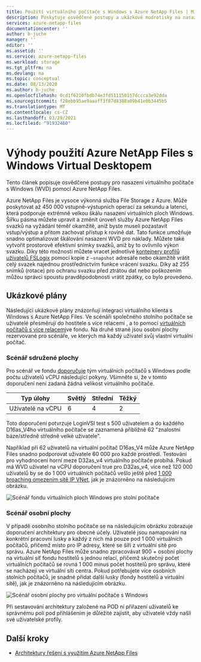 ```yaml
---
title: Použití virtuálního počítače s Windows s Azure NetApp Files | Microsoft Docs
description: Poskytuje osvědčené postupy a ukázkové modrotisky na nasazení Windows Virtual desktopu pomocí Azure NetApp Files.
services: azure-netapp-files
documentationcenter: ''
author: b-juche
manager: ''
editor: ''
ms.assetid: ''
ms.service: azure-netapp-files
ms.workload: storage
ms.tgt_pltfrm: na
ms.devlang: na
ms.topic: conceptual
ms.date: 08/13/2020
ms.author: b-juche
ms.openlocfilehash: 0cd1f6210fbdb74e3fd511150157dccca3e92dda
ms.sourcegitcommit: f28ebb95ae9aaaff3f87d8388a09b41e0b3445b5
ms.translationtype: MT
ms.contentlocale: cs-CZ
ms.lasthandoff: 03/29/2021
ms.locfileid: "91932460"
---
```

# <a name="benefits-of-using-azure-netapp-files-with-windows-virtual-desktop"></a>Výhody použití Azure NetApp Files s Windows Virtual Desktopem 

Tento článek popisuje osvědčené postupy pro nasazení virtuálního počítače s Windows (WVD) pomocí Azure NetApp Files.

Azure NetApp Files je vysoce výkonná služba File Storage z Azure. Může poskytovat až 450 000 vstupně-výstupních operací za sekundu a latenci, která podporuje extrémně velkou škálu nasazení virtuálních ploch Windows. Šířku pásma můžete upravit a změnit úroveň služby Azure NetApp Files svazků na vyžádání téměř okamžitě, aniž byste museli pozastavit vstup/výstup a přitom zachovat přístup k rovině dat. Tato funkce umožňuje snadno optimalizovat škálování nasazení WVD pro náklady. Můžete také vytvořit prostorově efektivní snímky svazků, aniž by to ovlivnilo výkon svazku. Díky této možnosti můžete vracet jednotlivé [kontejnery profilů uživatelů FSLogix](../virtual-desktop/store-fslogix-profile.md) pomocí kopie z `~snapshot` adresáře nebo okamžitě vrátit celý svazek najednou prostřednictvím funkce vrácení svazku.  Díky až 255 snímků (rotace) pro ochranu svazku před ztrátou dat nebo poškozením můžou správci spoustu pravděpodobnosti vrátit zpátky, co bylo provedeno.

## <a name="sample-blueprints"></a>Ukázkové plány

Následující ukázkové plány znázorňují integraci virtuálního klienta s Windows s Azure NetApp Files. Ve scénáři společného stolního počítače se uživatelé přesměrují do hostitele s více relacemi [](../virtual-desktop/host-pool-load-balancing.md#breadth-first-load-balancing-method), a to pomocí [virtuálních počítačů s více relacemi](../virtual-desktop/windows-10-multisession-faq.md#what-is-windows-10-enterprise-multi-session)ve fondu. Na druhé straně jsou osobní plochy rezervované pro scénáře, ve kterých má každý uživatel svůj vlastní virtuální počítač.

### <a name="pooled-desktop-scenario"></a>Scénář sdružené plochy

Pro scénář ve fondu [doporučuje](/windows-server/remote/remote-desktop-services/virtual-machine-recs#multi-session-recommendations) tým virtuálních počítačů s Windows podle počtu uživatelů vCPU následující pokyny. Všimněte si, že v tomto doporučení není zadaná žádná velikost virtuálního počítače.

|     Typ úlohy     |     Světlý    |     Střední    |     Těžký    |
|-----------------------|--------------|---------------|--------------|
|     Uživatelé na vCPU    |     6        |     4         |     2        |


Toto doporučení potvrzuje LoginVSI test s 500 uživatelem a do každého D16as_V4ho virtuálního počítače se zaznamená přibližně 62 "znalostní báze/středně středně velké uživatele". 

Například při 62 uživatelů na virtuální počítač D16as_V4 může Azure NetApp Files snadno podporovat uživatele 60 000 pro každé prostředí. Testování pro vyhodnocení horní meze D32as_v4 virtuálního počítače probíhá. Pokud má WVD uživatel na vCPU doporučení true pro D32as_v4, více než 120 000 uživatelů by se do 1 000 virtuálních počítačů vešlo ještě před [1 000 broaching omezením sítě IP VNet](./azure-netapp-files-network-topologies.md), jak je znázorněno na následujícím obrázku.  

![Scénář fondu virtuálních ploch Windows pro stolní počítače](../media/azure-netapp-files/solutions-pooled-desktop-scenario.png)   

### <a name="personal-desktop-scenario"></a>Scénář osobní plochy 

V případě osobního stolního počítače se na následujícím obrázku zobrazuje doporučení architektury pro obecné účely. Uživatelé jsou namapováni na konkrétní pracovní lusky a každý z nich má pouze pod 1 000 virtuálních počítačů, přičemž místo pro IP adresy, které se šíří z virtuální sítě pro správu. Azure NetApp Files může snadno zpracovávat 900 + osobní plochy na virtuální síť fondu hostitelů s jednou relací, přičemž skutečný počet virtuálních počítačů se rovná 1 000 minus počet hostitelů pro správu, které se nacházejí ve virtuální síti centra. Pokud potřebujete více osobních stolních počítačů, je snadné přidat další lusky (fondy hostitelů a virtuální sítě), jak je znázorněno na následujícím obrázku. 

![Scénář osobní plochy pro virtuální počítače s Windows](../media/azure-netapp-files/solutions-personal-desktop-scenario.png)  

Při sestavování architektury založené na POD ní přiřazení uživatelů ke správnému poli pod přihlášením je důležité zajistit, aby uživatelé vždy našli své uživatelské profily. 

## <a name="next-steps"></a>Další kroky

- [Architektury řešení s využitím Azure NetApp Files](azure-netapp-files-solution-architectures.md)